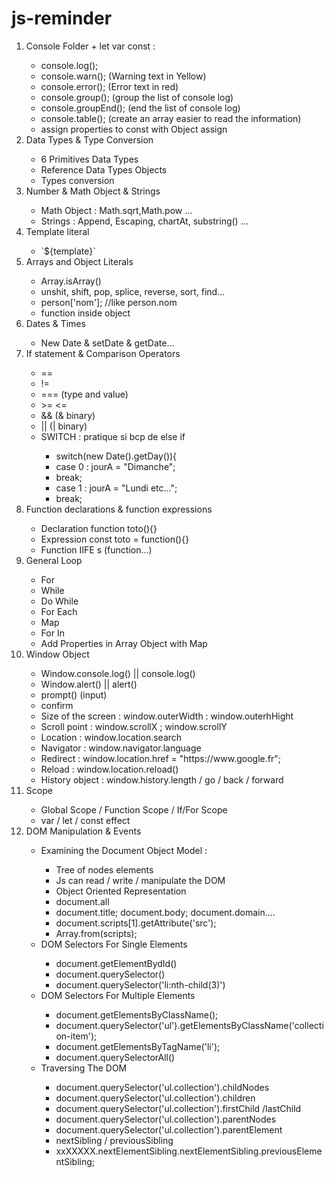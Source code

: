 # js-reminder
<ol>
  <li>Console Folder + let var const : </li>
  <ul>
    <li>console.log(); <br/></li>
    <li>console.warn(); (Warning text in Yellow) <br/></li>
    <li>console.error(); (Error text in red) <br/></li>
    <li>console.group(); (group the list of console log) <br/></li>
    <li>console.groupEnd(); (end the list of console log) <br/></li>
    <li>console.table(); (create an array easier to read the information) <br/></li>
    <li>assign properties to const with Object assign</li>
  </ul>
  <li>Data Types & Type Conversion</li>
    <ul>
      <li>6 Primitives Data Types  <br/></li>
      <li>Reference Data Types Objects <br/></li>
      <li>Types conversion <br/></li>
    </ul>
  <li>Number & Math Object & Strings</li>
    <ul>
      <li>Math Object : Math.sqrt,Math.pow ...<br/></li>
      <li>Strings : Append, Escaping, chartAt, substring() ...<br/></li>
    </ul>
  <li>Template literal</li>
    <ul>
      <li> `${template}`<br/></li>
    </ul>
   <li>Arrays and Object Literals</li>
    <ul>
      <li>Array.isArray()<br/></li>
      <li>unshit, shift, pop, splice, reverse, sort, find...<br/></li>
      <li>person['nom']; //like person.nom<br/></li>
      <li>function inside object<br/></li>
    </ul>
    <li>Dates & Times</li>
    <ul>
      <li>New Date & setDate & getDate...<br/></li>
    </ul>
    <li>If statement & Comparison Operators</li>
    <ul>
      <li> == <br/></li>
      <li> != <br/></li>
      <li> === (type and value) <br/></li>
      <li>>= <= <br/></li>
      <li>&& (& binary)<br/></li>
      <li>||  (| binary)<br/></li>
      <li> SWITCH : pratique si bcp de else if <br/></li>
        <ul>
          <li>switch(new Date().getDay()){</li>
          <li>case 0 : jourA = "Dimanche";</li>
          <li> break;</li>
          <li>case 1 : jourA = "Lundi etc...";</li>
          <li> break;</li>
        </ul>
      </ul>
      <li>Function declarations & function expressions</li>
        <ul>
          <li>Declaration function toto(){}</li>
          <li>Expression const toto = function(){}</li>
          <li>Function IIFE s (function...)</li>
        </ul>
      <li>General Loop</li>
        <ul>
          <li>For</li>
          <li>While</li>
          <li>Do While</li>
          <li>For Each</li>
          <li>Map</li>
          <li>For In</li>
          <li>Add Properties in Array Object with Map</li>
        </ul>
      <li>Window Object</li>
        <ul>
          <li>Window.console.log() || console.log()</li>
          <li>Window.alert() || alert()</li>
          <li>prompt() (input)</li>
          <li>confirm</li>
          <li> Size of the screen : window.outerWidth : window.outerhHight</li>
          <li>Scroll point : window.scrollX ; window.scrollY</li>
          <li>Location : window.location.search</li>
          <li>Navigator : window.navigator.language</li>
          <li>Redirect : window.location.href = "https://www.google.fr";</li>
          <li>Reload : window.location.reload()</li>
          <li>History object : window.history.length / go / back / forward</li>
        </ul>
         <li>Scope</li>
         <ul>
          <li>Global Scope / Function Scope / If/For Scope</li>
          <li>var / let / const effect</li>
         </ul>
         <li>DOM Manipulation & Events</li>
          <ul>
           <li> Examining the Document Object Model : </li>
            <ul>
              <li>Tree of nodes elements</li>
              <li>Js can read / write / manipulate the DOM</li>
              <li>Object Oriented Representation</li>
              <li>document.all</li>
              <li>document.title; document.body; document.domain....</li>
              <li>document.scripts[1].getAttribute('src');</li>
              <li>Array.from(scripts);</li>
            </ul>
            <li>DOM Selectors For Single Elements</li>
               <ul>
                <li>document.getElementBydId()</li>
                <li>document.querySelector()</li>
                <li>document.querySelector('li:nth-child(3)')</li>
              </ul>
            <li>DOM Selectors For Multiple Elements</li>
               <ul>
                <li>document.getElementsByClassName();</li>
                <li>document.querySelector('ul').getElementsByClassName('collection-item');</li>
                <li>document.getElementsByTagName('li');</li>
                <li>document.querySelectorAll()</li>
              </ul>
            <li>Traversing The DOM</li>
              <ul>
                <li>document.querySelector('ul.collection').childNodes</li>
                <li>document.querySelector('ul.collection').children</li>
                <li>document.querySelector('ul.collection').firstChild /lastChild</li>
                <li>document.querySelector('ul.collection').parentNodes</li>
                <li>document.querySelector('ul.collection').parentElement</li>
                <li>nextSibling / previousSibling</li>
                <li>xxXXXXX.nextElementSibling.nextElementSibling.previousElementSibling;</li>
              </ul>
          </ul>
    </ul>
</ol>
